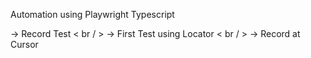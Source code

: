 Automation using Playwright Typescript

-> Record Test < br / > 
-> First Test using Locator < br / > 
-> Record at Cursor
